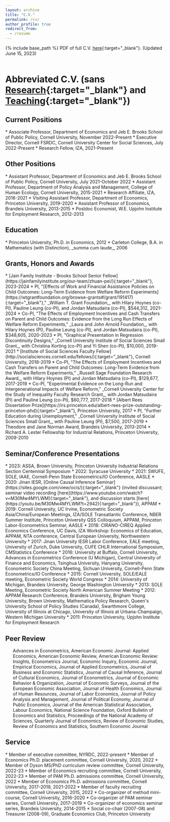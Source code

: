 ```yaml
---
layout: archive
title: "C.V."
permalink: /cv/
author_profile: true
redirect_from:
  - /resume
---
```


{% include base_path %}
PDF of full C.V. [here](https://peizhuan.github.io/cv_files/CV_ZhuanPei.pdf){:target="_blank"}. (Updated June 15, 2023)<br>
<br>

Abbreviated C.V. (sans [Research](https://peizhuan.github.io/research/){:target="_blank"} and [Teaching](https://peizhuan.github.io/teaching/){:target="_blank"})
======

<h2>Current Positions</h2>
* Associate Professor, Department of Economics and Jeb E. Brooks School of Public Policy, Cornell University, November 2022-Present
* Executive Director, Cornell FSRDC, Cornell University Center for Social Sciences, July 2022-Present
* Research Fellow, IZA, 2021-Present

<h2>Other Positions</h2>
* Assistant Professor, Department of Economics and Jeb E. Brooks School of Public Policy, Cornell University, July 2021-October 2022
* Assistant Professor, Department of Policy Analysis and Management, College of Human Ecology, Cornell University, 2015-2021
* Research Affiliate, IZA, 2016-2021
* Visiting Assistant Professor, Department of Economics, Princeton University, 2019-2020
* Assistant Professor of Economics, Brandeis University, 2013-2015
* Postdoc Economist, W.E. Upjohn Institute for Employment Research, 2012-2013

<h2>Education</h2>
* Princeton University, Ph.D. in Economics, 2012
* Carleton College, B.A. in Mathematics (with Distinction), _summa cum laude_, 2006

<h2>Grants, Honors and Awards</h2>
* [Jain Family Institute - Brooks School Senior Fellow](https://jainfamilyinstitute.org/our-team/zhuan-pei/){:target="_blank"}, 2023-2024
* PI, "[Effects of Work and Financial Assistance Policies on Child Outcomes: Long-Term Evidence from Welfare Reform Experiments](https://wtgrantfoundation.org/browse-grants#/grant/191417){:target="_blank"}," _William T. Grant Foundation_, with Hilary Hoynes (co-PI), Pauline Leung (co-PI), and Jordan Matsudaira (co-PI), $544,312, 2021-2024
* Co-PI, "The Effects of Employment Incentives and Cash Transfers on Parent and Child Outcomes: Evidence from the Long Run Effects of Welfare Reform Experiments," _Laura and John Arnold Foundation_, with Hilary Hoynes (PI), Pauline Leung (co-PI), and Jordan Matsudaira (co-PI), $348,605, 2020-2023
* PI, "Graphical Presentation in Regression Discontinuity Designs," _Cornell University Institute of Social Sciences Small Grant_, with Christina Korting (co-PI) and Yi Shen (co-PI), $10,000, 2019-2021
* [Institute of Social Sciences Faculty Fellow](http://socialsciences.cornell.edu/fellows/){:target="_blank"}, Cornell University, 2018-2019
* Co-PI, "The Effects of Employment Incentives and Cash Transfers on Parent and Child Outcomes: Long-Term Evidence from the Welfare Reform Experiments," _Russell Sage Foundation Research Award_, with Hilary Hoynes (PI) and Jordan Matsudaira (co-PI), $129,677, 2017-2019
* Co-PI, "Experimental Evidence on the Long-Run and Intergenerational Impacts of Welfare Reform," _Cornell University Center for the Study of Inequality Faculty Research Grant_, with Jordan Matsudaira (PI) and Pauline Leung (co-PI), $60,777, 2017-2018
* [Albert Rees Dissertation Prize](https://irs.princeton.edu/albert-rees-prize-outstanding-princeton-phd){:target="_blank"}, Princeton University, 2017
* PI, "Further Education during Unemployment," _Cornell University Institute of Social Sciences Small Grant_, with Pauline Leung (PI), $7,500, 2017-2019
* Theodore and Jane Norman Award, Brandeis University, 2013-2014
* Richard A. Lester Fellowship for Industrial Relations, Princeton University, 2009-2010

<h2>Seminar/Conference Presentations</h2>
* 2023: ASSA, Brown University, Princeton University Industrial Relations Section Centennial Symposium
* 2022: Syracuse University
* 2021: SWUFE, SOLE, IAAE, Cornell-Penn State Econometrics/IO Conference, AASLE
* 2020: Jinan IESR, [Online Causal Inference Seminar](https://sites.google.com/view/ocis/){:target="_blank"} (invited discussant; seminar video recording [here](https://www.youtube.com/watch?v=M30Mw4MYLWM){:target="_blank"}, and discussion starts [here](https://youtu.be/M30Mw4MYLWM?t=2942){:target="_blank"}), APPAM
* 2019: Cornell University, UC Irvine, Econometric Society Asia/China/European Meetings, IZA/SOLE Transatlantic Conference, NBER Summer Institute, Princeton University QSS Colloquium, APPAM, Princeton Labor-Econometrics Seminar, AASLE
* 2018: CIRANO-CIREQ Applied Economics Conference, UC Davis, IZA Workshop: Economics of Education, APPAM, NTA conference, Central European University, Northwestern University
* 2017: Jinan University IESR Labor Conference, EALE meeting, University of Zurich, Duke University, CUFE CHLR International Symposium, CMStatistics Conference
* 2016: University at Buffalo, Cornell University, Advances in Econometrics Conference (U Michigan), Central University of Finance and Economics, Tsinghua University, Hanyang University, Econometric Society China Meeting, Sichuan University, Cornell-Penn State Econometrics/IO Conference
* 2015: Cornell University, SOLE/EALE meeting, Econometric Society World Congress
* 2014: University of Michigan, Brandeis University, George Washington University
* 2013: SOLE Meeting, Econometric Society North American Summer Meeting
* 2012: APPAM Research Conference, Brandeis University, Brigham Young University, Brown University, Mathematica Policy Research, Queen's University School of Policy Studies (Canada), Swarthmore College, University of Illinois at Chicago, University of Illinois at Urbana-Champaign, Western Michigan University
* 2011: Princeton University, Upjohn Institute for Employment Research

<h2>Peer Review</h2>
<ul><li style="list-style-type: none;">Advances in Econometrics, American Economic Journal: Applied Economics, American Economic Review, American Economic Review: Insights, Econometrics Journal, Economic Inquiry, Economic Journal, Empirical Eocnomics, Journal of Applied Econometrics, Journal of Business and Economic Statistics, Journal of Causal Inference, Journal of Cultural Economics, Journal of Econometrics, Journal of Economic Behavior & Organization, Journal of Economic Surveys, Journal of the European Economic Association, Journal of Health Economics, Journal of Human Resources, Journal of Labor Economics, Journal of Policy Analysis and Management, Journal of Political Economy, Journal of Public Economics, Journal of the American Statistical Association, Labour Economics, National Science Foundation, Oxford Bulletin of Economics and Statistics, Proceedings of the National Academy of Sciences, Quarterly Journal of Economics, Review of Economic Studies, Review of Economics and Statistics, Southern Economic Journal</li></ul>

<h2>Service</h2>
* Member of executive committee, NYRDC, 2022-present
* Member of Economics Ph.D. placement committee, Cornell University, 2020, 2022
* Member of Dyson MS/PhD curriculum review committee, Cornell University, 2022-23
* Member of Economics recruiting committee, Cornell University, 2022-23
* Member of PAM Ph.D. admissions committee, Cornell University, 2022
* Member of Economics Ph.D. admissions committee, Cornell University, 2017-2019, 2021-2022
* Member of faculty recruiting committee, Cornell University, 2015, 2022
* Co-organizer of method mini-course, Cornell University, 2016-2020
* Co-organizer of PAM seminar series, Cornell University, 2017-2019
* Co-organizer of economics seminar series, Brandeis University, 2014-2015
* Social co-chair (2007-08) and Treasurer (2008-09), Graduate Economics Club, Princeton University

